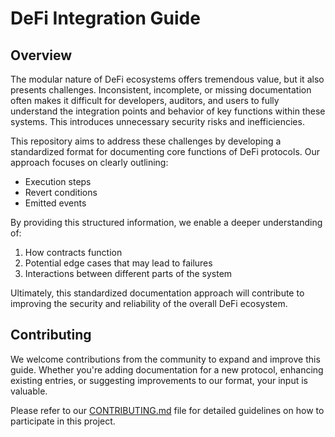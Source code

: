 # DeFi Integration Guide

## Overview

The modular nature of DeFi ecosystems offers tremendous value, but it also presents challenges. Inconsistent, incomplete, or missing documentation often makes it difficult for developers, auditors, and users to fully understand the integration points and behavior of key functions within these systems. This introduces unnecessary security risks and inefficiencies.

This repository aims to address these challenges by developing a standardized format for documenting core functions of DeFi protocols. Our approach focuses on clearly outlining:

* Execution steps
* Revert conditions
* Emitted events

By providing this structured information, we enable a deeper understanding of:

1. How contracts function
2. Potential edge cases that may lead to failures
3. Interactions between different parts of the system

Ultimately, this standardized documentation approach will contribute to improving the security and reliability of the overall DeFi ecosystem.

## Contributing

We welcome contributions from the community to expand and improve this guide. Whether you're adding documentation for a new protocol, enhancing existing entries, or suggesting improvements to our format, your input is valuable.

Please refer to our [CONTRIBUTING.md](CONTRIBUTING.md) file for detailed guidelines on how to participate in this project.
